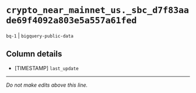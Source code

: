 # `crypto_near_mainnet_us._sbc_d7f83aade69f4092a803e5a557a61fed`
`bq-1` | `bigquery-public-data`

## Column details
* [TIMESTAMP] `last_update`

-------------------------------------------------------------------------------
*Do not make edits above this line.*

